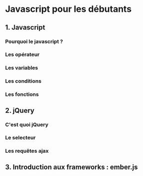 # Javascript pour les débutants

## 1. Javascript

### Pourquoi le javascript ?

### Les opérateur

### Les variables

### Les conditions

### Les fonctions

## 2. jQuery

### C'est quoi jQuery

### Le selecteur

### Les requêtes ajax



## 3. Introduction aux frameworks : ember.js
